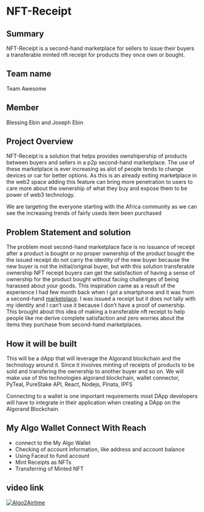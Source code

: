 # NFT-Receipt

## Summary
NFT-Receipt is a second-hand marketplace for sellers to issue their buyers a transferable minted nft receipt for products they once own or bought.

## Team name
Team Awesome

## Member 
Blessing Ebin and Joseph Ebin

## Project Overview

NFT-Receipt is a solution that helps provides ownshipership of products between buyers and sellers in a p2p second-hand marketplace. The use of these marketplace is ever increasing as alot of people tends to change devices or car for better options. As this is an already exiting marketplace in the web2 space adding this feature can bring more penetration to users to care more about the ownership of what they buy and expose them to be power of web3 technology. 

We are targeting the everyone starting with the Africa community as we can see the increasing trends of fairly useds item been purchased

## Problem Statement and solution

The problem most second-hand marketplace face is no issuance of receipt after a product is bought or no proper ownership of the product bought the the issued receipt do not carry the identity of the new buyer because the new buyer is not the initial/original buyer, but with this solution transferable ownership NFT receipt buyers can get the satisfaction of having a sense of ownership for the product bought without facing challenges of being harassed about your goods. This inspiration came as a result of the experience I had few month back when I got a smartphone and it was from a second-hand [marketplace](https://jiji.ng/). I was issued a receipt but it does not tally with my identity and I can’t use it because I don’t have a proof of ownership. This brought about this idea of making a transferable nft receipt to help people like me derive complete satisfaction and zero worries about the items they purchase from second-hand marketplaces.

## How it will be built

This will be a dApp that will leverage the Algorand blockchain and the technology around it. Since it involves minting of receipts of products to be sold and transfering the ownership to another buyer and so on. We will make use of this technologies algorand blockchain, wallet connector, PyTeal, PureStake API, React, Nodejs, Pinata, IPFS

Connecting to a wallet is one important requirements most DApp developers will have to integrate in their application when creating a DApp on the Algorand Blockchain.

## My Algo Wallet Connect With Reach
- connect to the My Algo Wallet
- Checking of account information, like address and account balance
- Using Faceut to fund account
- Mint Receipts as NFTs
- Transferring of Minted NFT


## video link

[![Algo2Airtime](http://img.youtube.com/vi/ULEdLWPDqT8/0.jpg)](http://www.youtube.com/watch?v=ULEdLWPDqT8)
